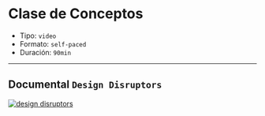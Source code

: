 # Clase de Conceptos

- Tipo: `video`
- Formato: `self-paced`
- Duración: `90min`

***

## Documental `Design Disruptors`

[![design disruptors](http://s3.amazonaws.com/blog.invisionapp.com/uploads/2015/09/dd-thumb.jpg)](https://www.youtube.com/watch?v=W4AViRgrgkU)